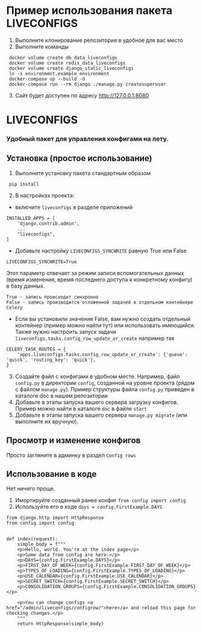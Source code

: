 # Пример использования пакета LIVECONFIGS
1. Выполните клонирование репозитория в удобное для вас место
2. Выполните команды
```
 docker volume create db_data_liveconfigs
 docker volume create redis_data_liveconfigs
 docker volume create django_static_liveconfigs
 ln -s environment.example environment
 docker-compose up --build -d
 docker-compose run --rm django ./manage.py createsuperuser
```
3. Сайт будет доступен по адресу http://127.0.0.1:8080

# LIVECONFIGS
### Удобный пакет для управления конфигами на лету.

## Установка (простое использование)
1. Выполните установку пакета стандартным образом
```
 pip install
```
2. В настройках проекта:
- включите `liveconfigs` в разделе приложений
```
INSTALLED_APPS = [
    'django.contrib.admin',
    ...
    "liveconfigs",
]
```
- Добавьте настройку `LIVECONFIGS_SYNCWRITE` равную True или False
```
LIVECONFIGS_SYNCWRITE=True
```
Этот параметр отвечает за режим записи вспомогательных данных (время изменения, время последнего доступа к конкретному конфигу) в базу данных.
```
True - запись происходит синхронно
False - запись производится отложенной задачей в отдельном контейнере Celery
```
- Если вы установили значение False, вам нужно создать отдельный контейнер (пример можно найти тут) или использовать имеющийся. Также нужно настроить запуск задачи `liveconfigs.tasks.config_row_update_or_create` например так
```
CELERY_TASK_ROUTES = {
    'apps.liveconfigs.tasks.config_row_update_or_create': {'queue': 'quick', 'routing_key': 'quick'},
}
```
3. Создайте файл с конфигами в удобном месте. Например, файл `config.py` в директории `config`, созданной на уровне проекта (рядом с файлом `manage.py`).
Пример структуры файла `config.py` приведен в каталоге doc в нашем репозитории
4. Добавьте в этапы запуска вашего сервера загрузку конфигов. Пример можно найти в каталоге `doc` в файле `start`
5. Добавьте в этапы запуска вашего сервера `manage.py migrate` (или выполните их вручную).

## Просмотр и изменение конфигов
Просто загляните в админку в раздел `Config rows`

## Использование в коде
Нет ничего проще.
1. Имортируйте созданный ранее конфиг `from config import config`
2. Используйте его в коде `days = config.FirstExample.DAYS`
```
from django.http import HttpResponse
from config import config


def index(request):
    simple_body = f"""
    <p>Hello, world. You're at the index page</p>
    <p>Some data from config are here:</p>
    <p>DAYS={config.FirstExample.DAYS}</p>
    <p>FIRST_DAY_OF_WEEK={config.FirstExample.FIRST_DAY_OF_WEEK}</p>
    <p>TYPES_OF_LOADING={config.FirstExample.TYPES_OF_LOADING}</p>
    <p>USE_CALENDAR={config.FirstExample.USE_CALENDAR}</p>
    <p>SECRET_SWITCH={config.FirstExample.SECRET_SWITCH}</p>
    <p>CONSOLIDATION_GROUPS={config.FirstExample.CONSOLIDATION_GROUPS}</p>

    <p>You can change configs <a href="/admin/liveconfigs/configrow/">here</a> and reload this page for checking changes.</p>
    """
    return HttpResponse(simple_body)
```
